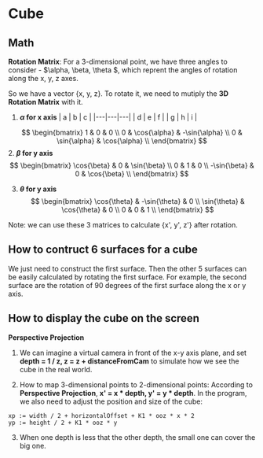 # Cube

## Math
**Rotation Matrix**:
For a 3-dimensional point, we have three angles to consider - $\alpha, \beta, \theta $, which reprent the angles of rotation along the x, y, z axes.

So we have a vector {x, y, z}. To rotate it, we need to mutiply the **3D Rotation Matrix** with it.

1. **$\alpha$ for x axis**
| a | b | c |
|---|---|---|
| d | e | f |
| g | h | i |

$$
\begin{bmatrix}
1 & 0 & 0 \\
0 & \cos{\alpha} & -\sin{\alpha} \\
0 & \sin{\alpha} & \cos{\alpha} \\
\end{bmatrix}
$$
2. **$\beta$ for y axis**
$$
\begin{bmatrix}
\cos{\beta} & 0 & \sin{\beta} \\
0 & 1 & 0 \\
-\sin{\beta} & 0 & \cos{\beta} \\
\end{bmatrix}
$$

3. **$\theta$ for y axis**
$$
\begin{bmatrix}
\cos{\theta} & -\sin{\theta} & 0 \\
\sin{\theta} & \cos{\theta} & 0 \\
0 & 0 & 1 \\
\end{bmatrix}
$$

Note: we can use these 3 matrices to calculate {x', y', z'} after rotation.

## How to contruct 6 surfaces for a cube
We just need to construct the first surface. Then the other 5 surfaces can be easily calculated by rotating the first surface. For example, the second surface are the rotation of 90 degrees of the first surface along the x or y axis.

## How to display the cube on the screen
**Perspective Projection**

1. We can imagine a virtual camera in front of the x-y axis plane, and set **depth = 1 / z, z = z + distanceFromCam** to simulate how we see the cube in the real world.

2. How to map 3-dimensional points to 2-dimensional points:
According to **Perspective Projection**, **x' = x * depth, y' = y * depth**. In the program, we also need to adjust the position and size of the cube:
```
xp := width / 2 + horizontalOffset + K1 * ooz * x * 2
yp := height / 2 + K1 * ooz * y
```
3. When one depth is less that the other depth, the small one can cover the big one.

